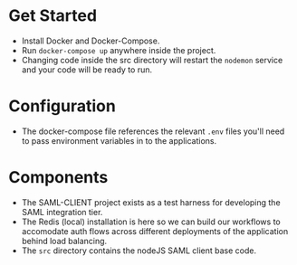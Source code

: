 # Get Started

* Install Docker and Docker-Compose.
* Run `docker-compose up` anywhere inside the project.
* Changing code inside the src directory will restart the `nodemon` service and your code will be ready to run.

# Configuration

* The docker-compose file references the relevant `.env` files you'll need to pass environment variables in to the applications.

# Components

* The SAML-CLIENT project exists as a test harness for developing the SAML integration tier.
* The Redis (local) installation is here so we can build our workflows to accomodate auth flows across different deployments of the application behind load balancing.
* The `src` directory contains the nodeJS SAML client base code.
